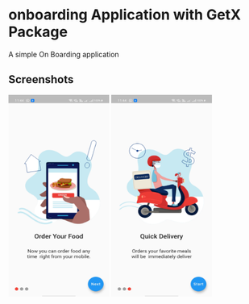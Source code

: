 # onboarding Application with GetX Package

A simple On Boarding application 

## Screenshots
<img src="https://raw.githubusercontent.com/Abhishek-165/Flutter_GetX_BoardingApplication/master/images/s1.jpg" height="400" width="200">
<img src="https://raw.githubusercontent.com/Abhishek-165/Flutter_GetX_BoardingApplication/master/images/s2.jpg" height="400" width="200">
